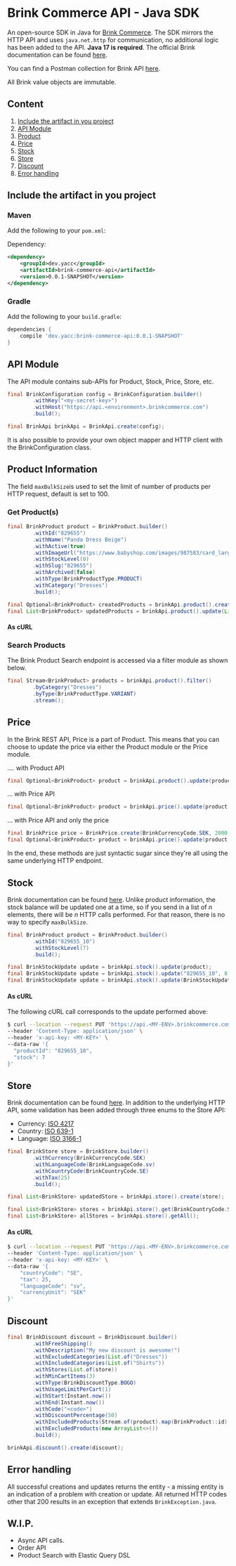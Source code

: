 # Brink Commerce API - Java SDK
An open-source SDK in Java for [Brink Commerce](brinkcommerce.com). The SDK mirrors the
HTTP API and uses `java.net.http` for communication, no additional logic has
been added to the API. **Java 17 is required**. The official Brink documentation can be 
found [here](https://docs.brinkcommerce.com).

You can find a Postman collection for Brink API [here](https://github.com/yet-another-consulting-company/brink-api-postman).

All Brink value objects are immutable.

## Content
1. [Include the artifact in you project](#Include-the-artifact-in-you-project)
2. [API Module](#API-Module)
3. [Product](#Product-Information)
4. [Price](#Price)
5. [Stock](#Stock)
6. [Store](#Store)
7. [Discount](#Discount)
8. [Error handling](#Error-handling)


## Include the artifact in you project

### Maven
Add the following to your `pom.xml`:

Dependency:
```xml
<dependency>
    <groupId>dev.yacc</groupId>
    <artifactId>brink-commerce-api</artifactId>
    <version>0.0.1-SNAPSHOT</version>
</dependency>
```


### Gradle
Add the following to your `build.gradle`:

```groovy
dependencies {
    compile 'dev.yacc:brink-commerce-api:0.0.1-SNAPSHOT'
}
```

## API Module
The API module contains sub-APIs for Product, Stock, Price, Store, etc. 

```java
final BrinkConfiguration config = BrinkConfiguration.builder()
        .withKey("<my-secret-key>")
        .withHost("https://api.<environment>.brinkcommerce.com")
        .build();

final BrinkApi brinkApi = BrinkApi.create(config);
```

It is also possible to provide your own object mapper and HTTP client 
with the BrinkConfiguration class.

## Product Information
The field `maxBulkSize`is used to set the limit of number
of products per HTTP request, default is set to 100.

### Get Product(s)

```java
final BrinkProduct product = BrinkProduct.builder()
        .withId("829655")
        .withName("Panda Dress Beige")
        .withActive(true)
        .withImageUrl("https://www.babyshop.com/images/987583/card_large.jpg")
        .withStockLevel(0)
        .withSlug("829655")
        .withArchived(false)
        .withType(BrinkProductType.PRODUCT)
        .withCategory("Dresses")
        .build();

final Optional<BrinkProduct> createdProducts = brinkApi.product().create(product);
final List<BrinkProduct> updatedProducts = brinkApi.product().update(List.from(product));
```


#### As cURL

### Search Products

The Brink Product Search endpoint is accessed via a filter module as shown below.

```java
final Stream<BrinkProduct> products = brinkApi.product().filter()
        .byCategory("Dresses")
        .byType(BrinkProductType.VARIANT)
        .stream();
```

## Price
In the Brink REST API, Price is a part of Product. This means that you can 
choose to update the price via either the Product module or the Price module.

.... with Product API
```java
final Optional<BrinkProduct> product = brinkApi.product().update(product);
```

... with Price API
```java
final Optional<BrinkProduct> product = brinkApi.price().update(product);
```

... with Price API and only the price
```java
final BrinkPrice price = BrinkPrice.create(BrinkCurrencyCode.SEK, 2000);
final Optional<BrinkProduct> product = brinkApi.price().update(product.id(), price);
```

In the end, these methods are just syntactic sugar since they're all using the
same underlying HTTP endpoint.

## Stock
Brink documentation can be found [here](http://swagger.brinkcommerce.com.s3-website-eu-west-1.amazonaws.com/product/#/default/get_stocks
). Unlike product information, the stock balance will be updated one at a time, 
so if you send in a list of *n* elements, 
there will be *n* HTTP calls performed. For that reason, there is no way to specify `maxBulkSize`.


```java
final BrinkProduct product = BrinkProduct.builder()
        .withId("829655_10")
        .withStockLevel(7)
        .build();

final BrinkStockUpdate update = brinkApi.stock().update(product);
final BrinkStockUpdate update = brinkApi.stock().update("829655_10", 8);
final BrinkStockUpdate update = brinkApi.stock().update(BrinkStockUpdate.create("829655_10",9));

```

#### As cURL
The following cURL call corresponds to the update performed above:

```bash
$ curl --location --request PUT 'https://api.<MY-ENV>.brinkcommerce.com/productv1/stocks' \
--header 'Content-Type: application/json' \
--header 'x-api-key: <MY-KEY>' \
--data-raw '{
  "productId": "829655_10",
  "stock": 7
}'
```
## Store
Brink documentation can be found [here](http://swagger.brinkcommerce.com.s3-website-eu-west-1.amazonaws.com/product/#/default/get_stores). 
In addition to the underlying HTTP API, some validation has been added through three enums to the Store API:

 * Currency: [ISO 4217](https://en.wikipedia.org/wiki/ISO_4217)
 * Country: [ISO 639-1](https://en.wikipedia.org/wiki/ISO_639-1)
 * Language: [ISO 3166-1](https://en.wikipedia.org/wiki/ISO_3166-1)


```java
final BrinkStore store = BrinkStore.builder()
        .withCurrency(BrinkCurrencyCode.SEK)
        .withLanguageCode(BrinkLanguageCode.sv)
        .withCountryCode(BrinkCountryCode.SE)
        .withTax(25)
        .build();

final List<BrinkStore> updatedStore = brinkApi.store().create(store);

final List<BrinkStore> stores = brinkApi.store().get(BrinkCountryCode.SE);
final List<BrinkStore> allStores = brinkApi.store().getAll();
```
#### As cURL

```bash
$ curl --location --request PUT 'https://api.<MY-ENV>.brinkcommerce.com/productv1/stores/' \
--header 'Content-Type: application/json' \
--header 'x-api-key: <MY-KEY>' \
--data-raw '{
    "countryCode": "SE",
    "tax": 25,
    "languageCode": "sv",
    "currencyUnit": "SEK"
}'
```


## Discount

```java
final BrinkDiscount discount = BrinkDiscount.builder()
        .withFreeShipping()
        .withDescription("My new discount is awesome!")
        .withExcludedCategories(List.of("Dresses"))
        .withIncludedCategories(List.of("Shirts"))
        .withStores(List.of(store))
        .withMinCartItems(3)
        .withType(BrinkDiscountType.BOGO)
        .withUsageLimitPerCart(1)
        .withStart(Instant.now())
        .withEnd(Instant.now())
        .withCode("<code>")
        .withDiscountPercentage(50)
        .withIncludedProducts(Stream.of(product).map(BrinkProduct::id).toList())
        .withExcludedProducts(new ArrayList<>())
        .build();

brinkApi.discount().create(discount);

```

## Error handling
All successful creations and updates returns the entity - a missing entity is
an indication of a problem with creation or update. All returned HTTP codes
other that 200 results in an exception that extends `BrinkException.java`.


## W.I.P.
* Async API calls.
* Order API
* Product Search with Elastic Query DSL
